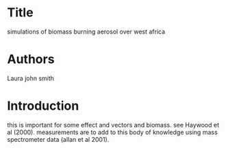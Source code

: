 # Title
simulations of biomass burning aerosol over west africa

# Authors
Laura
john smith

# Introduction
this is important for some effect and vectors and biomass.
see Haywood et al (2000).
measurements are to add to this body of knowledge using mass spectrometer data (allan et al 2001).